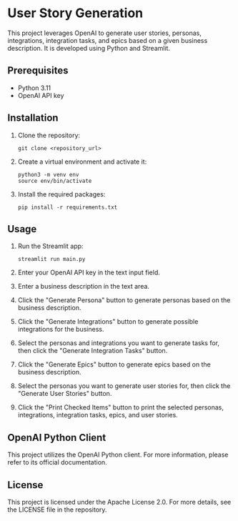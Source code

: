 
# User Story Generation

This project leverages OpenAI to generate user stories, personas, integrations, integration tasks, and epics based on a given business description. It is developed using Python and Streamlit.

## Prerequisites

- Python 3.11
- OpenAI API key

## Installation

1. Clone the repository:
   ```
   git clone <repository_url>
   ```

2. Create a virtual environment and activate it:
   ```
   python3 -m venv env
   source env/bin/activate
   ```

3. Install the required packages:
   ```
   pip install -r requirements.txt
   ```

## Usage

1. Run the Streamlit app:
   ```
   streamlit run main.py
   ```

2. Enter your OpenAI API key in the text input field.

3. Enter a business description in the text area.

4. Click the "Generate Persona" button to generate personas based on the business description.

5. Click the "Generate Integrations" button to generate possible integrations for the business.

6. Select the personas and integrations you want to generate tasks for, then click the "Generate Integration Tasks" button.

7. Click the "Generate Epics" button to generate epics based on the business description.

8. Select the personas you want to generate user stories for, then click the "Generate User Stories" button.

9. Click the "Print Checked Items" button to print the selected personas, integrations, integration tasks, epics, and user stories.

## OpenAI Python Client

This project utilizes the OpenAI Python client. For more information, please refer to its official documentation.

## License

This project is licensed under the Apache License 2.0. For more details, see the LICENSE file in the repository.
